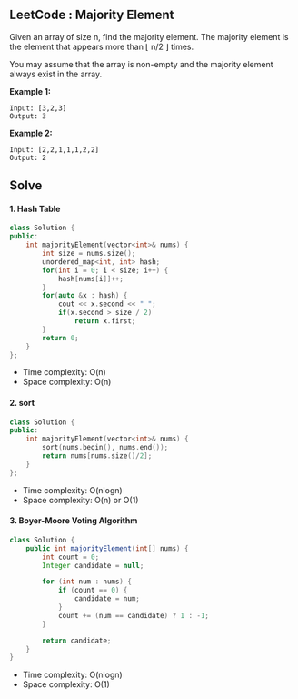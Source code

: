 ## LeetCode : Majority Element

Given an array of size n, find the majority element. The majority element is the element that appears more than ⌊ n/2 ⌋ times.

You may assume that the array is non-empty and the majority element always exist in the array.

**Example 1:**


    Input: [3,2,3]
    Output: 3



**Example 2:**


    Input: [2,2,1,1,1,2,2]
    Output: 2



## Solve

#### 1. Hash Table

```c++
class Solution {
public:
    int majorityElement(vector<int>& nums) {      
        int size = nums.size();
        unordered_map<int, int> hash;
        for(int i = 0; i < size; i++) {
            hash[nums[i]]++;
        }
        for(auto &x : hash) {
            cout << x.second << " ";
            if(x.second > size / 2)
                return x.first;
        }
        return 0;
    }
};
```

* Time complexity: O(n)
* Space complexity: O(n)


#### 2. sort

```c++
class Solution {
public:
    int majorityElement(vector<int>& nums) {
        sort(nums.begin(), nums.end());
        return nums[nums.size()/2];
    }
};
```

* Time complexity: O(nlogn)
* Space complexity: O(n) or O(1)


#### 3. Boyer-Moore Voting Algorithm


```java
class Solution {
    public int majorityElement(int[] nums) {
        int count = 0;
        Integer candidate = null;

        for (int num : nums) {
            if (count == 0) {
                candidate = num;
            }
            count += (num == candidate) ? 1 : -1;
        }

        return candidate;
    }
}
```

* Time complexity: O(nlogn)
* Space complexity: O(1)


